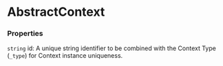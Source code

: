 # AbstractContext


### Properties
`string` id: A unique string identifier to be combined with the Context Type (`_type`) 
for Context instance uniqueness.


